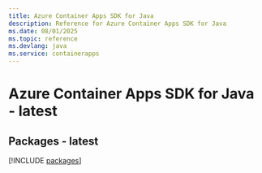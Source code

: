 ```yaml
---
title: Azure Container Apps SDK for Java
description: Reference for Azure Container Apps SDK for Java
ms.date: 08/01/2025
ms.topic: reference
ms.devlang: java
ms.service: containerapps
---
```

# Azure Container Apps SDK for Java - latest
## Packages - latest
[!INCLUDE [packages](container-apps-index.md)]